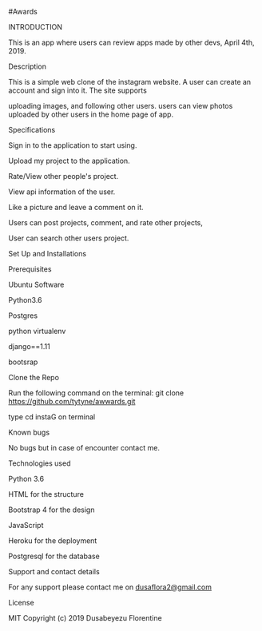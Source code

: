 #Awards

INTRODUCTION

This is an app where users can review apps made by other devs, April 4th, 2019.


Description

This is a simple web clone of the instagram website. A user can create an account and sign into it. The site supports

uploading images, and following other users. users can view photos uploaded by other users in the home page of app.


Specifications

Sign in to the application to start using.

Upload my project to the application.

Rate/View other people's project.

View api information of the user.

Like a picture and leave a comment on it.

Users can post projects, comment, and rate other projects,


User can search other users project.


Set Up and Installations

Prerequisites

Ubuntu Software

Python3.6

Postgres

python virtualenv

django==1.11

bootsrap

Clone the Repo

Run the following command on the terminal: git clone https://github.com/tytyne/awwards.git


type cd instaG on terminal

Known bugs

No bugs but in case of encounter contact me.


Technologies used

Python 3.6

HTML for the structure

Bootstrap 4 for the design

JavaScript

Heroku for the deployment

Postgresql for the database

Support and contact details

For any support please contact me on dusaflora2@gmail.com 


License

MIT Copyright (c) 2019 Dusabeyezu Florentine
